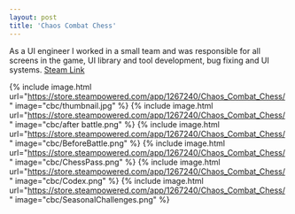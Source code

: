 ```yaml
---
layout: post
title: 'Chaos Combat Chess'
---
```


As a UI engineer I worked in a small team and was responsible for all screens in the game, UI library and tool development, bug fixing and UI systems.    [Steam Link](https://store.steampowered.com/app/1267240/Chaos_Combat_Chess/)

{% include image.html url="https://store.steampowered.com/app/1267240/Chaos_Combat_Chess/" image="cbc/thumbnail.jpg" %}
{% include image.html url="https://store.steampowered.com/app/1267240/Chaos_Combat_Chess/" image="cbc/after battle.png" %}
{% include image.html url="https://store.steampowered.com/app/1267240/Chaos_Combat_Chess/" image="cbc/BeforeBattle.png" %}
{% include image.html url="https://store.steampowered.com/app/1267240/Chaos_Combat_Chess/" image="cbc/ChessPass.png" %}
{% include image.html url="https://store.steampowered.com/app/1267240/Chaos_Combat_Chess/" image="cbc/Codex.png" %}
{% include image.html url="https://store.steampowered.com/app/1267240/Chaos_Combat_Chess/" image="cbc/SeasonalChallenges.png" %}